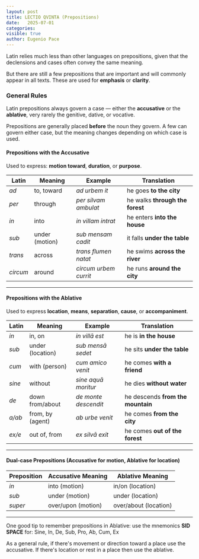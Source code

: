 ```yaml
---
layout: post
title: LECTIO QVINTA (Prepositions)
date:   2025-07-01
categories:
visible: true
author: Eugenio Pace
---
```


Latin relies much less than other languages on prepositions, given that the declensions and cases often convey the same meaning. 

But there are still a few prepositions that are important and will commonly appear in all texts. These are used for **emphasis** or **clarity**.

### General Rules

Latin prepositions always govern a case — either the **accusative** or the **ablative**, very rarely the genitive, dative, or vocative.

Prepositions are generally placed **before** the noun they govern. A few can govern either case, but the meaning changes depending on which case is used.

#### Prepositions with the Accusative

Used to express: **motion toward**, **duration**, or **purpose**.

| Latin    | Meaning        | Example               | Translation                     |
| -------- | -------------- | --------------------- | ------------------------------- |
| *ad*     | to, toward     | *ad urbem it*         | he goes **to the city**         |
| *per*    | through        | *per silvam ambulat*  | he walks **through the forest** |
| *in*     | into           | *in villam intrat*    | he enters **into the house**    |
| *sub*    | under (motion) | *sub mensam cadit*    | it falls **under the table**    |
| *trans*  | across         | *trans flumen natat*  | he swims **across the river**   |
| *circum* | around         | *circum urbem currit* | he runs **around the city**     |

---
 
 #### Prepositions with the Ablative

 Used to express **location**, **means**, **separation**, **cause**, or **accompaniment**.

 | Latin  | Meaning          | Example              | Translation                       |
 | ------ | ---------------- | -------------------- | --------------------------------- |
 | *in*   | in, on           | *in villā est*       | he is **in the house**            |
 | *sub*  | under (location) | *sub mensā sedet*    | he sits **under the table**       |
 | *cum*  | with (person)    | *cum amico venit*    | he comes **with a friend**        |
 | *sine* | without          | *sine aquā moritur*  | he dies **without water**         |
 | *de*   | down from/about  | *de monte descendit* | he descends **from the mountain** |
 | *a/ab* | from, by (agent) | *ab urbe venit*      | he comes **from the city**        |
 | *ex/e* | out of, from     | *ex silvā exit*      | he comes **out of the forest**    |

 --- 

 #### Dual-case Prepositions (Accusative for motion, Ablative for location)

 | Preposition | Accusative Meaning | Ablative Meaning      |
 | ----------- | ------------------ | --------------------- |
 | *in*        | into (motion)      | in/on (location)      |
 | *sub*       | under (motion)     | under (location)      |
 | *super*     | over/upon (motion) | over/about (location) |

 ---

 One good tip to remember prepositions in Ablative: use the mnemonics **SID SPACE** for: 
 Sine, In, De, Sub, Pro, Ab, Cum, Ex

 As a general rule, if there's movement or direction toward a place use the accusative. If there's location or rest in a place then use the ablative.

